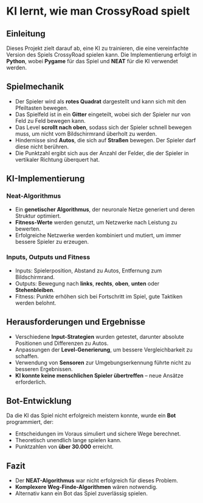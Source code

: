 # KI lernt, wie man CrossyRoad spielt

## Einleitung
Dieses Projekt zielt darauf ab, eine KI zu trainieren, die eine vereinfachte Version des Spiels CrossyRoad spielen kann. Die Implementierung erfolgt in **Python**, wobei **Pygame** für das Spiel und **NEAT** für die KI verwendet werden.

## Spielmechanik
- Der Spieler wird als **rotes Quadrat** dargestellt und kann sich mit den Pfeiltasten bewegen.
- Das Spielfeld ist in ein **Gitter** eingeteilt, wobei sich der Spieler nur von Feld zu Feld bewegen kann.
- Das Level **scrollt nach oben**, sodass sich der Spieler schnell bewegen muss, um nicht vom Bildschirmrand überholt zu werden.
- Hindernisse sind **Autos**, die sich auf **Straßen** bewegen. Der Spieler darf diese nicht berühren.
- Die Punktzahl ergibt sich aus der Anzahl der Felder, die der Spieler in vertikaler Richtung überquert hat.

## KI-Implementierung
### Neat-Algorithmus
- Ein **genetischer Algorithmus**, der neuronale Netze generiert und deren Struktur optimiert.
- **Fitness-Werte** werden genutzt, um Netzwerke nach Leistung zu bewerten.
- Erfolgreiche Netzwerke werden kombiniert und mutiert, um immer bessere Spieler zu erzeugen.

### Inputs, Outputs und Fitness
- Inputs: Spielerposition, Abstand zu Autos, Entfernung zum Bildschirmrand.
- Outputs: Bewegung nach **links**, **rechts**, **oben**, **unten** oder **Stehenbleiben**.
- Fitness: Punkte erhöhen sich bei Fortschritt im Spiel, gute Taktiken werden belohnt.

## Herausforderungen und Ergebnisse
- Verschiedene **Input-Strategien** wurden getestet, darunter absolute Positionen und Differenzen zu Autos.
- Anpassungen der **Level-Generierung**, um bessere Vergleichbarkeit zu schaffen.
- Verwendung von **Sensoren** zur Umgebungserkennung führte nicht zu besseren Ergebnissen.
- **KI konnte keine menschlichen Spieler übertreffen** – neue Ansätze erforderlich.

## Bot-Entwicklung
Da die KI das Spiel nicht erfolgreich meistern konnte, wurde ein **Bot** programmiert, der:
- Entscheidungen im Voraus simuliert und sichere Wege berechnet.
- Theoretisch unendlich lange spielen kann.
- Punktzahlen von **über 30.000** erreicht.

## Fazit
- Der **NEAT-Algorithmus** war nicht erfolgreich für dieses Problem.
- **Komplexere Weg-Finde-Algorithmen** wären notwendig.
- Alternativ kann ein Bot das Spiel zuverlässig spielen.
